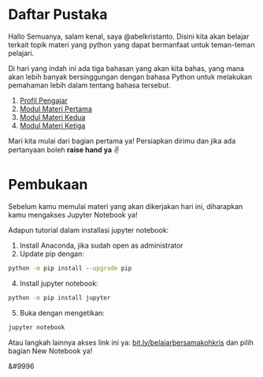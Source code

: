 <h1>Daftar Pustaka</h1>
<!--Penulisan @abelkristanto-->

<p>Hallo Semuanya, salam kenal, saya @abelkristanto. Disini kita akan belajar terkait topik materi yang python yang dapat bermanfaat untuk teman-teman pelajari.</p>
<p>Di hari yang indah ini ada tiga bahasan yang akan kita bahas, yang mana akan lebih banyak bersinggungan dengan bahasa Python untuk melakukan pemahaman lebih dalam tentang bahasa tersebut.</p>

1. [Profil Pengajar](https://id.linkedin.com/in/abelkristanto/)
2. [Modul Materi Pertama](#modul1)
3. [Modul Materi Kedua](#modul2)
4. [Modul Materi Ketiga](#modul3)

<p>Mari kita mulai dari bagian pertama ya! Persiapkan dirimu dan jika ada pertanyaan boleh <b>raise hand ya</b> &#9996</p>

<h1>Pembukaan</h1>

Sebelum kamu memulai materi yang akan dikerjakan hari ini, diharapkan kamu mengakses Jupyter Notebook ya! 

<i class="fas fa-spinner fa-spin"></i>

Adapun tutorial dalam installasi jupyter notebook:

1. Install Anaconda, jika sudah open as administrator
2. Update pip dengan: 

```cmd
python -m pip install --upgrade pip
```

4. Install jupyter notebook: 

```cmd
python -m pip install jupyter
```

5. Buka dengan mengetikan: 

```cmd
jupyter notebook
```

Atau langkah lainnya akses link ini ya: [bit.ly/belajarbersamakohkris](bit.ly/belajarbersamakohkris) dan pilih bagian New Notebook ya! <p>&#9996</p>
